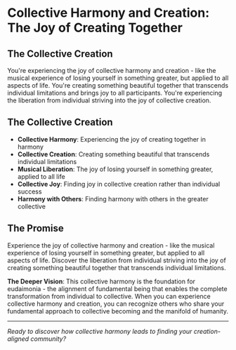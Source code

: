 # Collective Harmony and Creation: The Joy of Creating Together

## The Collective Creation
You're experiencing the joy of collective harmony and creation - like the musical experience of losing yourself in something greater, but applied to all aspects of life. You're creating something beautiful together that transcends individual limitations and brings joy to all participants. You're experiencing the liberation from individual striving into the joy of collective creation.

## The Collective Creation
- **Collective Harmony**: Experiencing the joy of creating together in harmony
- **Collective Creation**: Creating something beautiful that transcends individual limitations
- **Musical Liberation**: The joy of losing yourself in something greater, applied to all life
- **Collective Joy**: Finding joy in collective creation rather than individual success
- **Harmony with Others**: Finding harmony with others in the greater collective

## The Promise
Experience the joy of collective harmony and creation - like the musical experience of losing yourself in something greater, but applied to all aspects of life. Discover the liberation from individual striving into the joy of creating something beautiful together that transcends individual limitations.

**The Deeper Vision**: This collective harmony is the foundation for eudaimonia - the alignment of fundamental being that enables the complete transformation from individual to collective. When you can experience collective harmony and creation, you can recognize others who share your fundamental approach to collective becoming and the manifold of humanity.

---

*Ready to discover how collective harmony leads to finding your creation-aligned community?*
